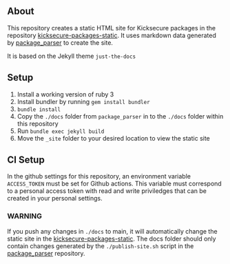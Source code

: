 ## About

This repository creates a static HTML site for Kicksecure packages in the repository [kicksecure-packages-static](https://github.com/Kicksecure/kicksecure-packages-static). It uses markdown data generated by [package_parser](https://github.com/derivative-maker/package_parser) to create the site.

It is based on the Jekyll theme `just-the-docs`

## Setup

1. Install a working version of ruby 3
2. Install bundler by running `gem install bundler`
3. `bundle install`
3. Copy the `./docs` folder from `package_parser` in to the `./docs` folder within this repository
4. Run `bundle exec jekyll build` 
5. Move the `_site` folder to your desired location to view the static site

## CI Setup

In the github settings for this repository, an environment variable `ACCESS_TOKEN` must be set for Github actions. This variable must correspond to a personal access token with read and write priviledges that can be created in your personal settings.

### WARNING

If you push any changes in `./docs` to main, it will automatically change the static site in the [kicksecure-packages-static](https://github.com/Kicksecure/kicksecure-packages-static). The docs folder should only contain changes generated by the `./publish-site.sh` script in the [package_parser](https://github.com/derivative-maker/package_parser/blob/main/build-site.sh) repository.
